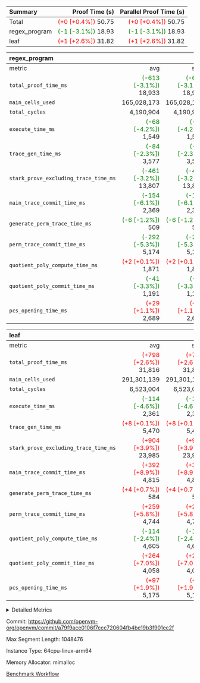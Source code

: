| Summary | Proof Time (s) | Parallel Proof Time (s) |
|:---|---:|---:|
| Total | <span style='color: red'>(+0 [+0.4%])</span> 50.75 | <span style='color: red'>(+0 [+0.4%])</span> 50.75 |
| regex_program | <span style='color: green'>(-1 [-3.1%])</span> 18.93 | <span style='color: green'>(-1 [-3.1%])</span> 18.93 |
| leaf | <span style='color: red'>(+1 [+2.6%])</span> 31.82 | <span style='color: red'>(+1 [+2.6%])</span> 31.82 |


| regex_program |||||
|:---|---:|---:|---:|---:|
|metric|avg|sum|max|min|
| `total_proof_time_ms ` | <span style='color: green'>(-613 [-3.1%])</span> 18,933 | <span style='color: green'>(-613 [-3.1%])</span> 18,933 | <span style='color: green'>(-613 [-3.1%])</span> 18,933 | <span style='color: green'>(-613 [-3.1%])</span> 18,933 |
| `main_cells_used     ` |  165,028,173 |  165,028,173 |  165,028,173 |  165,028,173 |
| `total_cycles        ` |  4,190,904 |  4,190,904 |  4,190,904 |  4,190,904 |
| `execute_time_ms     ` | <span style='color: green'>(-68 [-4.2%])</span> 1,549 | <span style='color: green'>(-68 [-4.2%])</span> 1,549 | <span style='color: green'>(-68 [-4.2%])</span> 1,549 | <span style='color: green'>(-68 [-4.2%])</span> 1,549 |
| `trace_gen_time_ms   ` | <span style='color: green'>(-84 [-2.3%])</span> 3,577 | <span style='color: green'>(-84 [-2.3%])</span> 3,577 | <span style='color: green'>(-84 [-2.3%])</span> 3,577 | <span style='color: green'>(-84 [-2.3%])</span> 3,577 |
| `stark_prove_excluding_trace_time_ms` | <span style='color: green'>(-461 [-3.2%])</span> 13,807 | <span style='color: green'>(-461 [-3.2%])</span> 13,807 | <span style='color: green'>(-461 [-3.2%])</span> 13,807 | <span style='color: green'>(-461 [-3.2%])</span> 13,807 |
| `main_trace_commit_time_ms` | <span style='color: green'>(-154 [-6.1%])</span> 2,369 | <span style='color: green'>(-154 [-6.1%])</span> 2,369 | <span style='color: green'>(-154 [-6.1%])</span> 2,369 | <span style='color: green'>(-154 [-6.1%])</span> 2,369 |
| `generate_perm_trace_time_ms` | <span style='color: green'>(-6 [-1.2%])</span> 509 | <span style='color: green'>(-6 [-1.2%])</span> 509 | <span style='color: green'>(-6 [-1.2%])</span> 509 | <span style='color: green'>(-6 [-1.2%])</span> 509 |
| `perm_trace_commit_time_ms` | <span style='color: green'>(-292 [-5.3%])</span> 5,174 | <span style='color: green'>(-292 [-5.3%])</span> 5,174 | <span style='color: green'>(-292 [-5.3%])</span> 5,174 | <span style='color: green'>(-292 [-5.3%])</span> 5,174 |
| `quotient_poly_compute_time_ms` | <span style='color: red'>(+2 [+0.1%])</span> 1,871 | <span style='color: red'>(+2 [+0.1%])</span> 1,871 | <span style='color: red'>(+2 [+0.1%])</span> 1,871 | <span style='color: red'>(+2 [+0.1%])</span> 1,871 |
| `quotient_poly_commit_time_ms` | <span style='color: green'>(-41 [-3.3%])</span> 1,191 | <span style='color: green'>(-41 [-3.3%])</span> 1,191 | <span style='color: green'>(-41 [-3.3%])</span> 1,191 | <span style='color: green'>(-41 [-3.3%])</span> 1,191 |
| `pcs_opening_time_ms ` | <span style='color: red'>(+29 [+1.1%])</span> 2,689 | <span style='color: red'>(+29 [+1.1%])</span> 2,689 | <span style='color: red'>(+29 [+1.1%])</span> 2,689 | <span style='color: red'>(+29 [+1.1%])</span> 2,689 |

| leaf |||||
|:---|---:|---:|---:|---:|
|metric|avg|sum|max|min|
| `total_proof_time_ms ` | <span style='color: red'>(+798 [+2.6%])</span> 31,816 | <span style='color: red'>(+798 [+2.6%])</span> 31,816 | <span style='color: red'>(+798 [+2.6%])</span> 31,816 | <span style='color: red'>(+798 [+2.6%])</span> 31,816 |
| `main_cells_used     ` |  291,301,139 |  291,301,139 |  291,301,139 |  291,301,139 |
| `total_cycles        ` |  6,523,004 |  6,523,004 |  6,523,004 |  6,523,004 |
| `execute_time_ms     ` | <span style='color: green'>(-114 [-4.6%])</span> 2,361 | <span style='color: green'>(-114 [-4.6%])</span> 2,361 | <span style='color: green'>(-114 [-4.6%])</span> 2,361 | <span style='color: green'>(-114 [-4.6%])</span> 2,361 |
| `trace_gen_time_ms   ` | <span style='color: red'>(+8 [+0.1%])</span> 5,470 | <span style='color: red'>(+8 [+0.1%])</span> 5,470 | <span style='color: red'>(+8 [+0.1%])</span> 5,470 | <span style='color: red'>(+8 [+0.1%])</span> 5,470 |
| `stark_prove_excluding_trace_time_ms` | <span style='color: red'>(+904 [+3.9%])</span> 23,985 | <span style='color: red'>(+904 [+3.9%])</span> 23,985 | <span style='color: red'>(+904 [+3.9%])</span> 23,985 | <span style='color: red'>(+904 [+3.9%])</span> 23,985 |
| `main_trace_commit_time_ms` | <span style='color: red'>(+392 [+8.9%])</span> 4,815 | <span style='color: red'>(+392 [+8.9%])</span> 4,815 | <span style='color: red'>(+392 [+8.9%])</span> 4,815 | <span style='color: red'>(+392 [+8.9%])</span> 4,815 |
| `generate_perm_trace_time_ms` | <span style='color: red'>(+4 [+0.7%])</span> 584 | <span style='color: red'>(+4 [+0.7%])</span> 584 | <span style='color: red'>(+4 [+0.7%])</span> 584 | <span style='color: red'>(+4 [+0.7%])</span> 584 |
| `perm_trace_commit_time_ms` | <span style='color: red'>(+259 [+5.8%])</span> 4,744 | <span style='color: red'>(+259 [+5.8%])</span> 4,744 | <span style='color: red'>(+259 [+5.8%])</span> 4,744 | <span style='color: red'>(+259 [+5.8%])</span> 4,744 |
| `quotient_poly_compute_time_ms` | <span style='color: green'>(-114 [-2.4%])</span> 4,605 | <span style='color: green'>(-114 [-2.4%])</span> 4,605 | <span style='color: green'>(-114 [-2.4%])</span> 4,605 | <span style='color: green'>(-114 [-2.4%])</span> 4,605 |
| `quotient_poly_commit_time_ms` | <span style='color: red'>(+264 [+7.0%])</span> 4,058 | <span style='color: red'>(+264 [+7.0%])</span> 4,058 | <span style='color: red'>(+264 [+7.0%])</span> 4,058 | <span style='color: red'>(+264 [+7.0%])</span> 4,058 |
| `pcs_opening_time_ms ` | <span style='color: red'>(+97 [+1.9%])</span> 5,175 | <span style='color: red'>(+97 [+1.9%])</span> 5,175 | <span style='color: red'>(+97 [+1.9%])</span> 5,175 | <span style='color: red'>(+97 [+1.9%])</span> 5,175 |



<details>
<summary>Detailed Metrics</summary>

| group | num_segments | keygen_time_ms | commit_exe_time_ms |
| --- | --- | --- | --- |
| regex_program | 1 | 710 | 44 | 

| group | air_name | quotient_deg | interactions | constraints |
| --- | --- | --- | --- | --- |
| leaf | AccessAdapterAir<2> | 4 | 5 | 12 | 
| leaf | AccessAdapterAir<4> | 4 | 5 | 12 | 
| leaf | AccessAdapterAir<8> | 4 | 5 | 12 | 
| leaf | FriReducedOpeningAir | 4 | 35 | 59 | 
| leaf | NativePoseidon2Air<BabyBearParameters>, 1> | 4 | 31 | 302 | 
| leaf | PhantomAir | 4 | 3 | 4 | 
| leaf | ProgramAir | 1 | 1 | 4 | 
| leaf | VariableRangeCheckerAir | 1 | 1 | 4 | 
| leaf | VmAirWrapper<BranchNativeAdapterAir, BranchEqualCoreAir<1> | 2 | 11 | 23 | 
| leaf | VmAirWrapper<JalNativeAdapterAir, JalCoreAir> | 4 | 7 | 6 | 
| leaf | VmAirWrapper<NativeAdapterAir<2, 0>, PublicValuesCoreAir> | 4 | 11 | 23 | 
| leaf | VmAirWrapper<NativeAdapterAir<2, 1>, FieldArithmeticCoreAir> | 4 | 15 | 23 | 
| leaf | VmAirWrapper<NativeLoadStoreAdapterAir<1>, NativeLoadStoreCoreAir<1> | 4 | 19 | 31 | 
| leaf | VmAirWrapper<NativeVectorizedAdapterAir<4>, FieldExtensionCoreAir> | 4 | 15 | 23 | 
| leaf | VmConnectorAir | 4 | 3 | 8 | 
| leaf | VolatileBoundaryAir | 4 | 4 | 16 | 
| regex_program | AccessAdapterAir<16> | 2 | 5 | 14 | 
| regex_program | AccessAdapterAir<2> | 2 | 5 | 14 | 
| regex_program | AccessAdapterAir<32> | 2 | 5 | 14 | 
| regex_program | AccessAdapterAir<4> | 2 | 5 | 14 | 
| regex_program | AccessAdapterAir<64> | 2 | 5 | 14 | 
| regex_program | AccessAdapterAir<8> | 2 | 5 | 14 | 
| regex_program | BitwiseOperationLookupAir<8> | 2 | 2 | 4 | 
| regex_program | KeccakVmAir | 2 | 321 | 4,571 | 
| regex_program | MemoryMerkleAir<8> | 2 | 4 | 40 | 
| regex_program | PersistentBoundaryAir<8> | 2 | 3 | 6 | 
| regex_program | PhantomAir | 2 | 3 | 5 | 
| regex_program | Poseidon2PeripheryAir<BabyBearParameters>, 1> | 2 | 1 | 286 | 
| regex_program | ProgramAir | 1 | 1 | 4 | 
| regex_program | RangeTupleCheckerAir<2> | 1 | 1 | 4 | 
| regex_program | VariableRangeCheckerAir | 1 | 1 | 4 | 
| regex_program | VmAirWrapper<Rv32BaseAluAdapterAir, BaseAluCoreAir<4, 8> | 2 | 19 | 43 | 
| regex_program | VmAirWrapper<Rv32BaseAluAdapterAir, LessThanCoreAir<4, 8> | 2 | 17 | 39 | 
| regex_program | VmAirWrapper<Rv32BaseAluAdapterAir, ShiftCoreAir<4, 8> | 2 | 23 | 90 | 
| regex_program | VmAirWrapper<Rv32BranchAdapterAir, BranchEqualCoreAir<4> | 2 | 11 | 25 | 
| regex_program | VmAirWrapper<Rv32BranchAdapterAir, BranchLessThanCoreAir<4, 8> | 2 | 13 | 41 | 
| regex_program | VmAirWrapper<Rv32CondRdWriteAdapterAir, Rv32JalLuiCoreAir> | 2 | 10 | 22 | 
| regex_program | VmAirWrapper<Rv32HintStoreAdapterAir, Rv32HintStoreCoreAir> | 2 | 15 | 17 | 
| regex_program | VmAirWrapper<Rv32JalrAdapterAir, Rv32JalrCoreAir> | 2 | 16 | 20 | 
| regex_program | VmAirWrapper<Rv32LoadStoreAdapterAir, LoadSignExtendCoreAir<4, 8> | 2 | 18 | 33 | 
| regex_program | VmAirWrapper<Rv32LoadStoreAdapterAir, LoadStoreCoreAir<4> | 2 | 17 | 38 | 
| regex_program | VmAirWrapper<Rv32MultAdapterAir, DivRemCoreAir<4, 8> | 2 | 25 | 88 | 
| regex_program | VmAirWrapper<Rv32MultAdapterAir, MulHCoreAir<4, 8> | 2 | 24 | 38 | 
| regex_program | VmAirWrapper<Rv32MultAdapterAir, MultiplicationCoreAir<4, 8> | 2 | 19 | 26 | 
| regex_program | VmAirWrapper<Rv32RdWriteAdapterAir, Rv32AuipcCoreAir> | 2 | 11 | 15 | 
| regex_program | VmConnectorAir | 2 | 3 | 9 | 

| group | air_name | idx | rows | prep_cols | perm_cols | main_cols | cells |
| --- | --- | --- | --- | --- | --- | --- | --- |
| leaf | AccessAdapterAir<2> | 0 | 2,097,152 |  | 16 | 11 | 56,623,104 | 
| leaf | AccessAdapterAir<4> | 0 | 1,048,576 |  | 16 | 13 | 30,408,704 | 
| leaf | AccessAdapterAir<8> | 0 | 131,072 |  | 16 | 17 | 4,325,376 | 
| leaf | FriReducedOpeningAir | 0 | 1,048,576 |  | 76 | 64 | 146,800,640 | 
| leaf | NativePoseidon2Air<BabyBearParameters>, 1> | 0 | 65,536 |  | 36 | 348 | 25,165,824 | 
| leaf | PhantomAir | 0 | 32,768 |  | 8 | 6 | 458,752 | 
| leaf | ProgramAir | 0 | 524,288 |  | 8 | 10 | 9,437,184 | 
| leaf | VariableRangeCheckerAir | 0 | 262,144 | 2 | 8 | 1 | 2,359,296 | 
| leaf | VmAirWrapper<BranchNativeAdapterAir, BranchEqualCoreAir<1> | 0 | 2,097,152 |  | 28 | 23 | 106,954,752 | 
| leaf | VmAirWrapper<JalNativeAdapterAir, JalCoreAir> | 0 | 131,072 |  | 12 | 10 | 2,883,584 | 
| leaf | VmAirWrapper<NativeAdapterAir<2, 0>, PublicValuesCoreAir> | 0 | 64 |  | 16 | 23 | 2,496 | 
| leaf | VmAirWrapper<NativeAdapterAir<2, 1>, FieldArithmeticCoreAir> | 0 | 4,194,304 |  | 20 | 30 | 209,715,200 | 
| leaf | VmAirWrapper<NativeLoadStoreAdapterAir<1>, NativeLoadStoreCoreAir<1> | 0 | 2,097,152 |  | 24 | 41 | 136,314,880 | 
| leaf | VmAirWrapper<NativeVectorizedAdapterAir<4>, FieldExtensionCoreAir> | 0 | 131,072 |  | 20 | 40 | 7,864,320 | 
| leaf | VmConnectorAir | 0 | 2 | 1 | 8 | 4 | 24 | 
| leaf | VolatileBoundaryAir | 0 | 1,048,576 |  | 8 | 11 | 19,922,944 | 

| group | air_name | segment | rows | prep_cols | perm_cols | main_cols | cells |
| --- | --- | --- | --- | --- | --- | --- | --- |
| regex_program | AccessAdapterAir<2> | 0 | 64 |  | 24 | 11 | 2,240 | 
| regex_program | AccessAdapterAir<4> | 0 | 32 |  | 24 | 13 | 1,184 | 
| regex_program | AccessAdapterAir<8> | 0 | 131,072 |  | 24 | 17 | 5,373,952 | 
| regex_program | BitwiseOperationLookupAir<8> | 0 | 65,536 | 3 | 8 | 2 | 655,360 | 
| regex_program | KeccakVmAir | 0 | 32 |  | 1,288 | 3,164 | 142,464 | 
| regex_program | MemoryMerkleAir<8> | 0 | 131,072 |  | 20 | 32 | 6,815,744 | 
| regex_program | PersistentBoundaryAir<8> | 0 | 131,072 |  | 12 | 20 | 4,194,304 | 
| regex_program | PhantomAir | 0 | 512 |  | 12 | 6 | 9,216 | 
| regex_program | Poseidon2PeripheryAir<BabyBearParameters>, 1> | 0 | 16,384 |  | 8 | 300 | 5,046,272 | 
| regex_program | ProgramAir | 0 | 131,072 |  | 8 | 10 | 2,359,296 | 
| regex_program | RangeTupleCheckerAir<2> | 0 | 524,288 | 2 | 8 | 1 | 4,718,592 | 
| regex_program | VariableRangeCheckerAir | 0 | 262,144 | 2 | 8 | 1 | 2,359,296 | 
| regex_program | VmAirWrapper<Rv32BaseAluAdapterAir, BaseAluCoreAir<4, 8> | 0 | 2,097,152 |  | 80 | 36 | 243,269,632 | 
| regex_program | VmAirWrapper<Rv32BaseAluAdapterAir, LessThanCoreAir<4, 8> | 0 | 65,536 |  | 40 | 37 | 5,046,272 | 
| regex_program | VmAirWrapper<Rv32BaseAluAdapterAir, ShiftCoreAir<4, 8> | 0 | 262,144 |  | 52 | 53 | 27,525,120 | 
| regex_program | VmAirWrapper<Rv32BranchAdapterAir, BranchEqualCoreAir<4> | 0 | 524,288 |  | 48 | 26 | 38,797,312 | 
| regex_program | VmAirWrapper<Rv32BranchAdapterAir, BranchLessThanCoreAir<4, 8> | 0 | 262,144 |  | 56 | 32 | 23,068,672 | 
| regex_program | VmAirWrapper<Rv32CondRdWriteAdapterAir, Rv32JalLuiCoreAir> | 0 | 131,072 |  | 44 | 18 | 8,126,464 | 
| regex_program | VmAirWrapper<Rv32HintStoreAdapterAir, Rv32HintStoreCoreAir> | 0 | 16,384 |  | 36 | 26 | 1,015,808 | 
| regex_program | VmAirWrapper<Rv32JalrAdapterAir, Rv32JalrCoreAir> | 0 | 131,072 |  | 36 | 28 | 8,388,608 | 
| regex_program | VmAirWrapper<Rv32LoadStoreAdapterAir, LoadSignExtendCoreAir<4, 8> | 0 | 1,024 |  | 76 | 35 | 113,664 | 
| regex_program | VmAirWrapper<Rv32LoadStoreAdapterAir, LoadStoreCoreAir<4> | 0 | 2,097,152 |  | 72 | 40 | 234,881,024 | 
| regex_program | VmAirWrapper<Rv32MultAdapterAir, DivRemCoreAir<4, 8> | 0 | 128 |  | 104 | 57 | 20,608 | 
| regex_program | VmAirWrapper<Rv32MultAdapterAir, MulHCoreAir<4, 8> | 0 | 256 |  | 100 | 39 | 35,584 | 
| regex_program | VmAirWrapper<Rv32MultAdapterAir, MultiplicationCoreAir<4, 8> | 0 | 65,536 |  | 80 | 31 | 7,274,496 | 
| regex_program | VmAirWrapper<Rv32RdWriteAdapterAir, Rv32AuipcCoreAir> | 0 | 65,536 |  | 28 | 21 | 3,211,264 | 
| regex_program | VmConnectorAir | 0 | 2 | 1 | 12 | 4 | 32 | 

| group | idx | trace_gen_time_ms | total_proof_time_ms | total_cycles | total_cells | stark_prove_excluding_trace_time_ms | quotient_poly_compute_time_ms | quotient_poly_commit_time_ms | perm_trace_commit_time_ms | pcs_opening_time_ms | main_trace_commit_time_ms | main_cells_used | generate_perm_trace_time_ms | execute_time_ms |
| --- | --- | --- | --- | --- | --- | --- | --- | --- | --- | --- | --- | --- | --- | --- |
| leaf | 0 | 5,470 | 31,816 | 6,523,004 | 759,237,080 | 23,985 | 4,605 | 4,058 | 4,744 | 5,175 | 4,815 | 291,301,139 | 584 | 2,361 | 

| group | segment | trace_gen_time_ms | total_proof_time_ms | total_cycles | total_cells | stark_prove_excluding_trace_time_ms | quotient_poly_compute_time_ms | quotient_poly_commit_time_ms | perm_trace_commit_time_ms | pcs_opening_time_ms | main_trace_commit_time_ms | main_cells_used | generate_perm_trace_time_ms | execute_time_ms |
| --- | --- | --- | --- | --- | --- | --- | --- | --- | --- | --- | --- | --- | --- | --- |
| regex_program | 0 | 3,577 | 18,933 | 4,190,904 | 632,452,480 | 13,807 | 1,871 | 1,191 | 5,174 | 2,689 | 2,369 | 165,028,173 | 509 | 1,549 | 

</details>


Commit: https://github.com/openvm-org/openvm/commit/a79f9ace0106f7ccc720604fb4be19b3f901ec2f

Max Segment Length: 1048476

Instance Type: 64cpu-linux-arm64

Memory Allocator: mimalloc

[Benchmark Workflow](https://github.com/openvm-org/openvm/actions/runs/12665512716)
